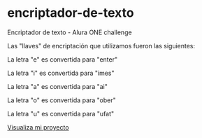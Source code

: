# encriptador-de-texto
Encriptador de texto - Alura ONE challenge

Las "llaves" de encriptación que utilizamos fueron las siguientes:

La letra "e" es convertida para "enter"

La letra "i" es convertida para "imes"

La letra "a" es convertida para "ai"

La letra "o" es convertida para "ober"

La letra "u" es convertida para "ufat"

<a href="https://alejandrosanchezsolis.github.io/encriptador-de-texto/">Visualiza mi proyecto</a>
